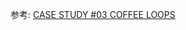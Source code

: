 参考: [CASE STUDY #03 COFFEE LOOPS](https://starryworks.notion.site/CASE-STUDY-03-COFFEE-LOOPS-94f01eef76f84ced8fb74bfe32d9a4c4)
